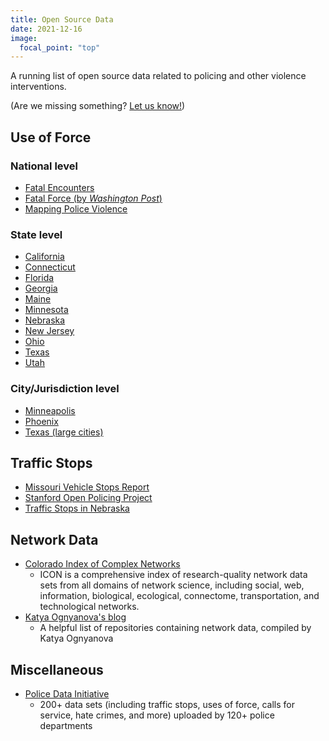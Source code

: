 ```yaml
---
title: Open Source Data
date: 2021-12-16
image:
  focal_point: "top"
---
```


A running list of open source data related to policing and other violence interventions.

<!--more-->

(Are we missing something? [Let us know!](mailto:unopolicinglab@gmail.com))

## **Use of Force**

### National level

* [Fatal Encounters](https://fatalencounters.org)
* [Fatal Force (by *Washington Post*)](https://github.com/washingtonpost/data-police-shootings)
* [Mapping Police Violence](https://mappingpoliceviolence.org)

### State level

* [California](https://openjustice.doj.ca.gov/data)
* [Connecticut](https://portal.ct.gov/DESPP/Division-of-State-Police/Transparency-Portal/Officer-Involved-Shooting-Investigations)
* [Florida](https://projects.tampabay.com/projects/2017/investigations/florida-police-shootings/database/)
* [Georgia](https://gbi.georgia.gov/news/2021-12-10/2021-officer-involved-shootings)
* [Maine](https://www.maine.gov/ag/news/shooting_reports_archive.shtml)
* [Minnesota](https://www.startribune.com/every-police-involved-death-in-minnesota-since-2000/502088871/)
* [Nebraska](https://ncc.nebraska.gov/deaths-law-enforcement-custody)
* [New Jersey](https://force.nj.com/database/state)
* [Ohio](https://dpsoibrspext.azurewebsites.net/UOF)
* [Texas](https://oagtx.force.com/oisreports/apex/OISReportsPage)
* [Utah](https://www.sltrib.com/shotsfired/)

### City/Jurisdiction level

* [ Minneapolis](https://opendata.minneapolismn.gov/datasets/cityoflakes::police-officer-involved-shootings/about)
* [Phoenix](https://www.phoenixopendata.com/showcase/officer-involved-shooting-ois-incidents)
* [Texas (large cities)](https://apps.texastribune.org/unholstered/)

## **Traffic Stops**

* [Missouri Vehicle Stops Report](https://ago.mo.gov/home/vehicle-stops-report)
* [Stanford Open Policing Project](https://openpolicing.stanford.edu/)
* [Traffic Stops in Nebraska](https://ncc.nebraska.gov/traffic-stops-nebraska)

## **Network Data**

* [Colorado Index of Complex Networks](https://icon.colorado.edu/#!/)
  - ICON is a comprehensive index of research-quality network data sets from all domains of network science, including social, web, information, biological, ecological, connectome, transportation, and technological networks.
* [Katya Ognyanova's blog](https://kateto.net/2016/05/network-datasets/)
  - A helpful list of repositories containing network data, compiled by Katya Ognyanova

## **Miscellaneous**

* [Police Data Initiative](https://www.policedatainitiative.org/datasets/)
  - 200+ data sets (including traffic stops, uses of force, calls for service, hate crimes, and more) uploaded by 120+ police departments 